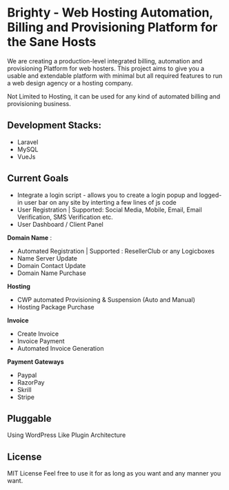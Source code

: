 # Brighty - Web Hosting Automation, Billing and Provisioning Platform for the Sane Hosts

We are creating a production-level integrated billing, automation and provisioning Platform for web hosters. This project aims to give you a usable and extendable platform with minimal but all required features to run a web design agency or a hosting company.

Not Limited to Hosting, it can be used for any kind of automated billing and provisioning business. 

## Development Stacks:

- Laravel
- MySQL
- VueJs


## Current Goals

- Integrate a login script - allows you to create a login popup and logged-in user bar on any site by interting a few lines of js code
- User Registration | Supported: Social Media, Mobile, Email, Email Verification, SMS Verification etc.
- User Dashboard / Client Panel


**Domain Name** :
  -   Automated Registration | Supported : ResellerClub or any Logicboxes
  -   Name Server Update
  -   Domain Contact Update
  -   Domain Name Purchase 

**Hosting**
  - CWP automated Provisioning & Suspension (Auto and Manual)
  - Hosting Package Purchase
  
**Invoice**
  - Create Invoice
  - Invoice Payment 
  - Automated Invoice Generation

**Payment Gateways**
  - Paypal
  - RazorPay
  - Skrill
  - Stripe

## Pluggable

Using WordPress Like Plugin Architecture

## License

MIT License
Feel free to use it for as long as you want and any manner you want.
